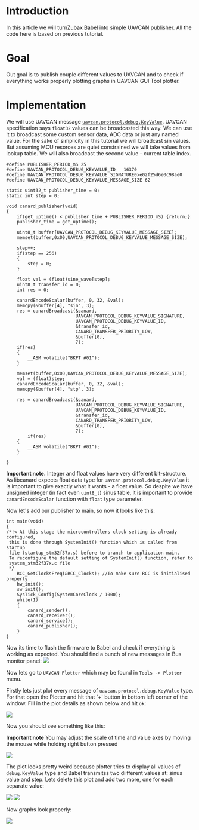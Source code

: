 # Introduction #
In this article we will turn[Zubax Babel](https://zubax.com/products/babel) into simple UAVCAN publisher. 
All the code here is based on previous tutorial. 

# Goal #
Out goal is to publish couple different values to UAVCAN and to check if everything works properly plotting graphs in UAVCAN GUI Tool plotter. 

# Implementation #
We will use UAVCAN message [`uavcan.protocol.debug.KeyValue`](http://uavcan.org/Specification/7._List_of_standard_data_types/#keyvalue). UAVCAN specification says `float32` values can be broadcasted this way. We can use it to broadcast some custom sensor data, ADC data or just any named value. For the sake of simplicity in this tutorial we will broadcast sin values. But assuming MCU resorces are quiet constrained we will take values from lookup table. We will also broadcast the second value - current table index. 

    #define PUBLISHER_PERIOD_mS 25
    #define UAVCAN_PROTOCOL_DEBUG_KEYVALUE_ID   16370   
    #define UAVCAN_PROTOCOL_DEBUG_KEYVALUE_SIGNATURE0xe02f25d6e0c98ae0 
    #define UAVCAN_PROTOCOL_DEBUG_KEYVALUE_MESSAGE_SIZE 62   

    static uint32_t publisher_time = 0;
    static int step = 0;

    void canard_publisher(void)
    {  
        if(get_uptime() < publisher_time + PUBLISHER_PERIOD_mS) {return;} 
        publisher_time = get_uptime();
      
        uint8_t buffer[UAVCAN_PROTOCOL_DEBUG_KEYVALUE_MESSAGE_SIZE];
        memset(buffer,0x00,UAVCAN_PROTOCOL_DEBUG_KEYVALUE_MESSAGE_SIZE);
        
        step++;
        if(step == 256) 
        {
            step = 0;
        }
        
        float val = (float)sine_wave[step];
        uint8_t transfer_id = 0;
        int res = 0;
      
        canardEncodeScalar(buffer, 0, 32, &val);
        memcpy(&buffer[4], "sin", 3);
        res = canardBroadcast(&canard, 
                              UAVCAN_PROTOCOL_DEBUG_KEYVALUE_SIGNATURE,
                              UAVCAN_PROTOCOL_DEBUG_KEYVALUE_ID,
                              &transfer_id,
                              CANARD_TRANSFER_PRIORITY_LOW,
                              &buffer[0], 
                              7);
        if(res)
        {
            __ASM volatile("BKPT #01"); 
        }
      
        memset(buffer,0x00,UAVCAN_PROTOCOL_DEBUG_KEYVALUE_MESSAGE_SIZE);
        val = (float)step;
        canardEncodeScalar(buffer, 0, 32, &val);
        memcpy(&buffer[4], "stp", 3);
      
        res = canardBroadcast(&canard, 
                              UAVCAN_PROTOCOL_DEBUG_KEYVALUE_SIGNATURE,
                              UAVCAN_PROTOCOL_DEBUG_KEYVALUE_ID,
                              &transfer_id,
                              CANARD_TRANSFER_PRIORITY_LOW,
                              &buffer[0], 
                              7);
            if(res)
        {
            __ASM volatile("BKPT #01"); 
        }
   
    }

**Important note.** Integer and float values have very different bit-structure. As libcanard expects float data type for `uavcan.protocol.debug.KeyValue` it is important to give exactly what it wants - a float value. So despite we have unsigned integer (in fact even `uint8_t`) sinus table, it is important to provide `canardEncodeScalar` function with `float` type parameter. 

Now let's add our publisher to main, so now it looks like this: 

    int main(void)
    {
    /*!< At this stage the microcontrollers clock setting is already configured, 
     this is done through SystemInit() function which is called from startup
     file (startup_stm32f37x.s) before to branch to application main.
     To reconfigure the default setting of SystemInit() function, refer to
     system_stm32f37x.c file
     */
        RCC_GetClocksFreq(&RCC_Clocks); //To make sure RCC is initialised properly
        hw_init();
        sw_init();  
        SysTick_Config(SystemCoreClock / 1000);
        while(1)
        {
            canard_sender();
            canard_receiver();
            canard_service();
            canard_publisher();
        }
    }

Now its time to flash the firmware to Babel and check if everything is working as expected. You should find a bunch of new messages in Bus monitor panel:
![](busm.png)

Now lets go to `UAVCAN Plotter` which may be found in `Tools -> Plotter` menu.

Firstly lets just plot every message of `uavcan.protocol.debug.KeyValue` type. For that open the Plotter and hit that '+' button in bottom left corner of the window. Fill in the plot details as shown below and hit `ok`:

![](plot_all.png) 

Now you should see something like this:
 
**Important note** You may adjust the scale of time and value axes by moving the mouse while holding right button pressed

![](plot.png)

The plot looks pretty weird because plotter tries to display all values of `debug.KeyValue` type and Babel transmitss two diifferent values at: sinus value and step. Lets delete this plot and add two more, one for each separate value:

 ![](plot_sin.png)    ![](plot_stp.png)

Now graphs look properly:

![](plot1.png)

